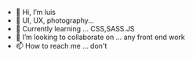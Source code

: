 - 👋 Hi, I’m luis
- 👀  UI, UX, photography...
- 🌱 Currently learning ... CSS,SASS.JS
- 💞️ I’m looking to collaborate on ... any front end work 
- 📫 How to reach me ... don't

<!---
luishowin/luishowin is a ✨ special ✨ repository because its me : ) 
--->
